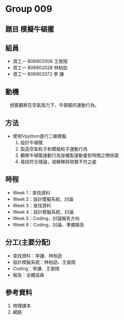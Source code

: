 # Group 009

## 題目 模擬牛頓擺

## 組員
 * 資工一 B06902006 王俊翔
 * 資工一 B06902028 林柏劭
 * 資工一 B06902072 李    謙

## 動機

　想要觀察在空氣阻力下，牛頓擺的運動行為。

## 方法

* 使用Vpython進行二維模擬
    1. 設計牛頓擺
    2. 製造空氣粒子和模擬粒子運動行為
    3. 觀察牛頓擺運動行為並繪製運動量對時間之關係圖
    4. 尋找符合理論，或解釋與現實不符之處

## 時程

 * Week 1：查找資料
 * Week 2：設計模擬系統、討論
 * Week 3：查找資料
 * Week 4：設計模擬系統、討論
 * Week 5：Coding、討論報告方向
 * Week 6：Coding、討論、準備報告

## 分工(主要分配) 

 * 查找資料：李謙、林柏劭
 * 設計模擬系統：林柏劭、王俊翔
 * Coding：李謙、王俊翔
 * 報告：全體成員

## 參考資料

1. 物理課本
2. 網路

